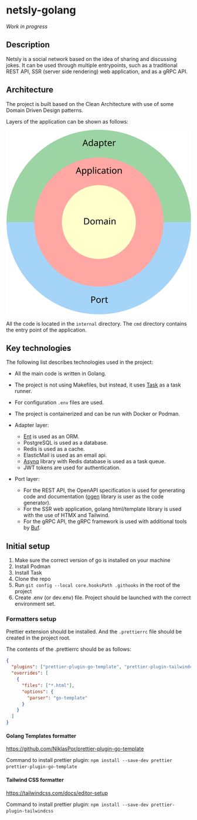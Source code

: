 # netsly-golang

_Work in progress_

## Description

Netsly is a social network based on the idea of sharing and discussing jokes. It can be used through multiple entrypoints, such as a traditional REST API, SSR (server side rendering) web application, and as a gRPC API.

## Architecture

The project is built based on the Clean Architecture with use of some Domain Driven Design patterns.

Layers of the application can be shown as follows:

![architecture diagram](meta/architecture_circle_diagram.svg)

All the code is located in the `internal` directory. The `cmd` directory contains the entry point of the application.

## Key technologies

The following list describes technologies used in the project:

- All the main code is written in Golang.
- The project is not using Makefiles, but instead, it uses [Task](https://taskfile.dev/) as a task runner.
- For configuration `.env` files are used.
- The project is containerized and can be run with Docker or Podman.

- Adapter layer:

  - [Ent](https://github.com/ent/ent) is used as an ORM.
  - PostgreSQL is used as a database.
  - Redis is used as a cache.
  - ElasticMail is used as an email api.
  - [Asynq](https://github.com/hibiken/asynq) library with Redis database is used as a task queue.
  - JWT tokens are used for authentication.

- Port layer:

  - For the REST API, the OpenAPI specification is used for generating code and documentation ([ogen](https://github.com/ogen-go/ogen) library is user as the code generator).
  - For the SSR web application, golang html/template library is used with the use of HTMX and Tailwind.
  - For the gRPC API, the gRPC framework is used with additional tools by [Buf](https://buf.build/).

## Initial setup

1. Make sure the correct version of go is installed on your machine
2. Install Podman
3. Install Task
4. Clone the repo
5. Run `git config --local core.hooksPath .githooks` in the root of the project
6. Create .env (or dev.env) file. Project should be launched with the correct environment set.

### Formatters setup

Prettier extension should be installed. And the `.prettierrc` file should be created in the project root.

The contents of the .prettierrc should be as follows:

```json
{
  "plugins": ["prettier-plugin-go-template", "prettier-plugin-tailwindcss"],
  "overrides": [
    {
      "files": ["*.html"],
      "options": {
        "parser": "go-template"
      }
    }
  ]
}
```

#### Golang Templates formatter

https://github.com/NiklasPor/prettier-plugin-go-template

Command to install prettier plugin: `npm install --save-dev prettier prettier-plugin-go-template`

#### Tailwind CSS formatter

https://tailwindcss.com/docs/editor-setup

Command to install prettier plugin: `npm install --save-dev prettier-plugin-tailwindcss`
